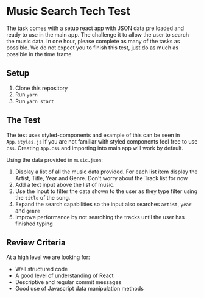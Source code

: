 # Music Search Tech Test
The task comes with a setup react app with JSON data pre loaded and ready to use in the main app. The challenge it to allow the user to search the music data.
In one hour, please complete as many of the tasks as possible. We do not expect you to finish this test, just do as much as possible in the time frame.

## Setup
1. Clone this repository
2. Run `yarn`
3. Run `yarn start`

## The Test
The test uses styled-components and example of this can be seen in `App.styles.js`
If you are not familiar with styled components feel free to use `css`. Creating `App.css` and importing into main app will work by default.

Using the data provided in `music.json`:
1. Display a list of all the music data provided. For each list item display the Artist, Title, Year and Genre. Don't worry about the Track list for now
2. Add a text input above the list of music.
3. Use the input to filter the data shown to the user as they type filter using the `title` of the song.
4. Expand the search capabilities so the input also searches `artist`, `year` and `genre`
5. Improve performance by not searching the tracks until the user has finished typing

## Review Criteria

At a high level we are looking for:

- Well structured code
- A good level of understanding of React
- Descriptive and regular commit messages
- Good use of Javascript data manipulation methods
